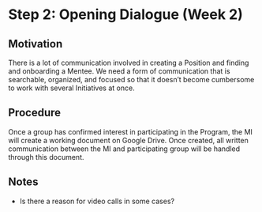 # Step 2: Opening Dialogue (Week 2)

## Motivation
There is a lot of communication involved in creating a Position and finding and onboarding a Mentee. We need a form of communication that is searchable, organized, and focused so that it doesn’t become cumbersome to work with several Initiatives at once.

## Procedure

Once a group has confirmed interest in participating in the Program, the MI will create a working document on Google Drive. Once created, all written communication between the MI and participating group will be handled through this document.

## Notes
* Is there a reason for video calls in some cases?

